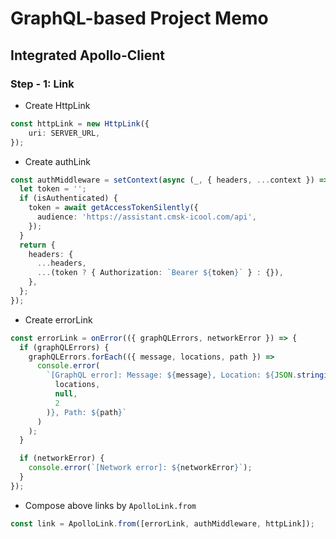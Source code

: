 # GraphQL-based Project Memo

## Integrated Apollo-Client

### Step - 1: Link

- Create HttpLink

```typescript
const httpLink = new HttpLink({
	uri: SERVER_URL,
});
```

- Create authLink

```typescript
const authMiddleware = setContext(async (_, { headers, ...context }) => {
  let token = '';
  if (isAuthenticated) {
    token = await getAccessTokenSilently({
      audience: 'https://assistant.cmsk-icool.com/api',
    });
  }
  return {
    headers: {
      ...headers,
      ...(token ? { Authorization: `Bearer ${token}` } : {}),
    },
  };
});
```

- Create errorLink

```typescript
const errorLink = onError(({ graphQLErrors, networkError }) => {
  if (graphQLErrors) {
    graphQLErrors.forEach(({ message, locations, path }) =>
      console.error(
        `[GraphQL error]: Message: ${message}, Location: ${JSON.stringify(
          locations,
          null,
          2
        )}, Path: ${path}`
      )
    );
  }

  if (networkError) {
    console.error(`[Network error]: ${networkError}`);
  }
});
```

- Compose above links by `ApolloLink.from`

```typescript
const link = ApolloLink.from([errorLink, authMiddleware, httpLink]);
```

